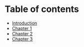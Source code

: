 # Table of contents

* [Introduction](./the-introduction.md)
* [Chapter 1](./chapter-1.md)
* [Chapter 2](./chapter-2.md)
* [Chapter 3](./chapter-3.md)
